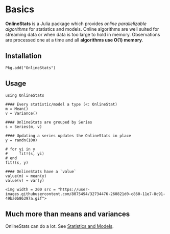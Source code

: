 # Basics

**OnlineStats** is a Julia package which provides *online parallelizable algorithms* for statistics and models.  Online algorithms are well suited for streaming data or when data is too large to hold in memory.  Observations are processed one at a time and all **algorithms use O(1) memory**.

## Installation

```
Pkg.add("OnlineStats")
```

## Usage

```
using OnlineStats

#### Every statistic/model a type (<: OnlineStat)
m = Mean()
v = Variance()

#### OnlineStats are grouped by Series
s = Series(m, v)

#### Updating a series updates the OnlineStats in place
y = randn(100)

# for yi in y
#     fit!(s, yi)
# end
fit!(s, y)

#### OnlineStats have a `value`
value(m) ≈ mean(y)    
value(v) ≈ var(y)  
```

```@raw html
<img width = 200 src = "https://user-images.githubusercontent.com/8075494/32734476-260821d0-c860-11e7-8c91-49ba0b86397a.gif">
```

## Much more than means and variances

OnlineStats can do a lot.  See [Statistics and Models](@ref).